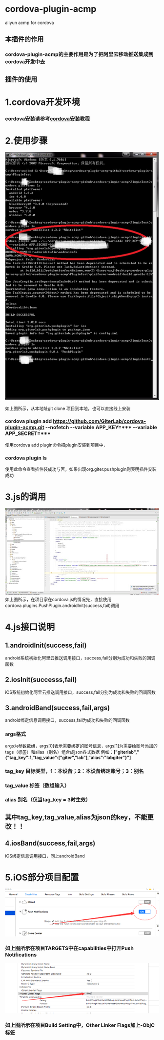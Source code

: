 # cordova-plugin-acmp
aliyun acmp for cordova


## 本插件的作用
### cordova-plugin-acmp的主要作用是为了把阿里云移动推送集成到cordova开发中去


## 插件的使用
# 1.cordova开发环境
### cordova安装请参考[cordova安装教程](http://cordova.axuer.com)

# 2.使用步骤
![插件的安装步骤](./md_images/lALPACOG84RcEhnNBDLNAp0_669_1074.png_620x10000q90g.jpg)

如上图所示，从本地址git clone 项目到本地，也可以直接线上安装
### cordova plugin add https://github.com/GiterLab/cordova-plugin-acmp.git --nofetch --variable APP_KEY=*** --variable APP_SECRET=***
使用cordova add plugin命令把plugin安装到项目中，
### cordova plugin ls
使用此命令查看插件装成功与否，如果出现org.giter.pushplugin则表明插件安装成功

# 3.js的调用
![插件的使用](./md_images/lALPACOG84RccsbNBDjNB4A_1920_1080.png_620x10000q90g.jpg)
<br>
如上图所示，在项目家在cordova.js的情况先，直接使用cordova.plugins.PushPlugin.androidInit(success,fail)调用


# 4.js接口说明

## 1.androidInit(success,fail)
 android系统初始化阿里云推送调用接口，success,fail分别为成功和失败的回调函数
## 2.iosInit(successs,fail)
 iOS系统初始化阿里云推送调用接口，success,fail分别为成功和失败的回调函数
## 3.androidBand(success,fail,args)
 android绑定信息调用接口，success,fail为成功和失败的回调函数
### args格式
 args为参数数组，args[0]表示需要绑定的账号信息，args[1]为需要给账号添加的tags（标签）和alias（别名）组合成json各式数据
例如：**["giterlab","{\"tag_key\":1,\"tag_value\":[\"giter\",\"lab\"],\"alias":\"labgiter\"}"]**

### tag_key 目标类型，1：本设备；2：本设备绑定账号；3：别名

### tag_value 标签（数组输入）

### alias 别名（仅当tag_key = 3时生效）

## 其中tag_key,tag_value,alias为json的key，不能更改！！
## 4.iosBand(success,fail,args)
iOS绑定信息调用接口，同上androidBand

# 5.iOS部分项目配置


![push-open](./md_images/ios-openpush.png)

### 如上图所示在项目TARGETS中在capabilities中打开Push Notifications

![-objc配置](./md_images/ios-objc.png)

### 如上图所示在项目Build Setting中，Other Linker Flags加上-ObjC标签
